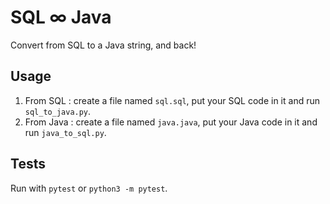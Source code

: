# SQL ∞ Java

Convert from SQL to a Java string, and back!

## Usage

1. From SQL : create a file named ```sql.sql```, put your SQL code in it and run ```sql_to_java.py```.
2. From Java : create a file named ```java.java```, put your Java code in it and run ```java_to_sql.py```.

## Tests

Run with ```pytest``` or ```python3 -m pytest```.